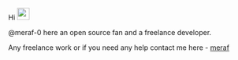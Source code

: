 Hi <img src="https://media.giphy.com/media/hvRJCLFzcasrR4ia7z/giphy.gif" width="25px">

@meraf-0 here an open source fan and a freelance developer.

Any freelance work or if you need any help contact me here - <a href='https://t.me/meraf0'>meraf</a>

<!---
meraf-0/meraf-0 is a ✨ special ✨ repository because its `README.md` (this file) appears on your GitHub profile.
You can click the Preview link to take a look at your changes.
--->
